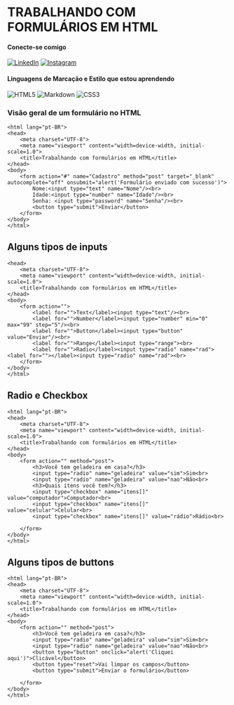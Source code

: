 # TRABALHANDO COM FORMULÁRIOS EM HTML
#### Conecte-se comigo
[![LinkedIn](https://img.shields.io/badge/LinkedIn-0077B5?style=for-the-badge&logo=linkedin&logoColor=white)](https://www.linkedin.com/in/isadora-mendes-3b8605336/)
[![Instagram](https://img.shields.io/badge/-Instagram-%23E4405F?style=for-the-badge&logo=instagram&logoColor=white)](https://www.instagram.com/neves_azure/)

#### Linguagens de Marcação e Estilo que estou aprendendo
![HTML5](https://img.shields.io/badge/HTML5-E34F26?style=for-the-badge&logo=html5&logoColor=white)
![Markdown](https://img.shields.io/badge/Markdown-000?style=for-the-badge&logo=markdown)
![CSS3](https://img.shields.io/badge/CSS3-1572B6?style=for-the-badge&logo=css3&logoColor=white)

### Visão geral de um formulário no HTML

```
<html lang="pt-BR">
<head>
    <meta charset="UTF-8">
    <meta name="viewport" content="width=device-width, initial-scale=1.0">
    <title>Trabalhando com formulários em HTML</title>
</head>
<body>
    <form action="#" name="Cadastro" method="post" target="_blank" autocomplete="off" onsubmit="alert('Formulário enviado com sucesso')">
        Nome:<input type="text" name="Nome"/><br>
        Idade:<input type="number" name="Idade"/><br>
        Senha: <input type="password" name="Senha"/><br>
        <button type="submit">Enviar</button>
    </form>
</body>
</html>
```
## Alguns tipos de inputs
```
<head>
    <meta charset="UTF-8">
    <meta name="viewport" content="width=device-width, initial-scale=1.0">
    <title>Trabalhando com formulários em HTML</title>
</head>
<body>
    <form action="">
        <label for="">Text</label><input type="text"/><br>
        <label for="">Number</label><input type="number" min="0" max="99" step="5"/><br>
        <label for="">Button</label><input type="button" value="Enviar"/><br>
        <label for="">Range</label><input type="range"><br>
        <label for="">Radio</label><input type="radio" name="rad"><label for=""></label><input type="radio" name="rad"><br>
    </form>
</body>
</html>
```
## Radio e Checkbox
```
<html lang="pt-BR">
<head>
    <meta charset="UTF-8">
    <meta name="viewport" content="width=device-width, initial-scale=1.0">
    <title>Trabalhando com formulários em HTML</title>
</head>
<body>
    <form action="" method="post">
        <h3>Você tem geladeira em casa?</h3>
        <input type="radio" name="geladeira" value="sim">Sim<br>
        <input type="radio" name="geladeira" value="nao">Não<br>
        <h3>Quais itens você tem?</h3>
        <input type="checkbox" name="itens[]" value="computador">Computador<br>
        <input type="checkbox" name="itens[]" value="celular">Celular<br>
        <input type="checkbox" name="itens[]" value="rádio">Rádio<br>

    </form>
</body>
</html>
```
## Alguns tipos de buttons
```
<html lang="pt-BR">
<head>
    <meta charset="UTF-8">
    <meta name="viewport" content="width=device-width, initial-scale=1.0">
    <title>Trabalhando com formulários em HTML</title>
</head>
<body>
    <form action="" method="post">
        <h3>Você tem geladeira em casa?</h3>
        <input type="radio" name="geladeira" value="sim">Sim<br>
        <input type="radio" name="geladeira" value="nao">Não<br>
        <button type="button" onclick="alert('Cliquei aqui')">Clicável</button>
        <button type="reset">Vai limpar os campos</button>
        <button type="submit">Enviar o formulário</button>

    </form>
</body>
</html>
```
